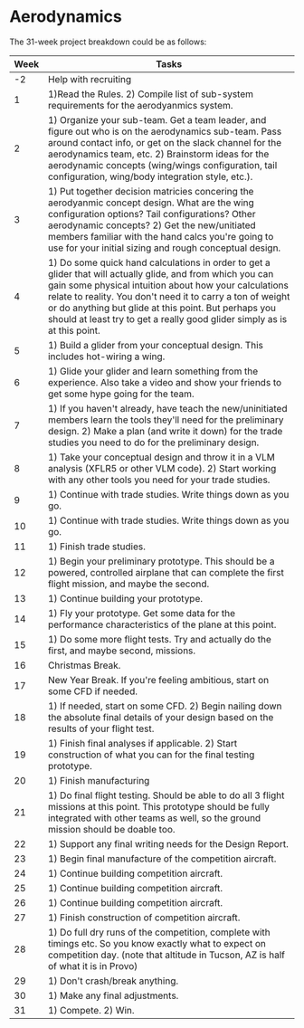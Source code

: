 # Aerodynamics


The 31-week project breakdown could be as follows:

| Week | Tasks |
|------|-------|
|-2 | Help with recruiting|
|1| 1)Read the Rules. 2) Compile list of sub-system requirements for the aerodyanmics system. |
|2| 1) Organize your sub-team. Get a team leader, and figure out who is on the aerodynamics sub-team.  Pass around contact info, or get on the slack channel for the aerodynamics team, etc. 2) Brainstorm ideas for the aerodynamic concepts (wing/wings configuration, tail configuration, wing/body integration style, etc.). |
|3| 1) Put together decision matricies concering the aerodyanmic concept design.  What are the wing configuration options?  Tail configurations?  Other aerodynamic concepts? 2) Get the new/unitiated members familiar with the hand calcs you're going to use for your initial sizing and rough conceptual design.|
|4| 1) Do some quick hand calculations in order to get a glider that will actually glide, and from which you can gain some physical intuition about how your calculations relate to reality.  You don't need it to carry a ton of weight or do anything but glide at this point.  But perhaps you should at least try to get a really good glider simply as is at this point.|
|5| 1) Build a glider from your conceptual design.  This includes hot-wiring a wing. |
|6| 1) Glide your glider and learn something from the experience.  Also take a video and show your friends to get some hype going for the team.|
|7| 1) If you haven't already, have teach the new/uninitiated members learn the tools they'll need for the preliminary design. 2) Make a plan (and write it down) for the trade studies you need to do for the preliminary design.|
|8| 1) Take your conceptual design and throw it in a VLM analysis (XFLR5 or other VLM code). 2) Start working with any other tools you need for your trade studies. |
|9| 1) Continue with trade studies.  Write things down as you go.|
|10| 1) Continue with trade studies.  Write things down as you go.|
|11| 1) Finish trade studies.|
|12| 1) Begin your preliminary prototype.  This should be a powered, controlled airplane that can complete the first flight mission, and maybe the second.|
|13| 1) Continue building your prototype. |
|14| 1) Fly your prototype.  Get some data for the performance characteristics of the plane at this point. |
|15| 1) Do some more flight tests. Try and actually do the first, and maybe second, missions.|
|16| Christmas Break. |
|17| New Year Break. If you're feeling ambitious, start on some CFD if needed. |
|18| 1) If needed, start on some CFD. 2) Begin nailing down the absolute final details of your design based on the results of your flight test. |
|19| 1) Finish final analyses if applicable. 2) Start construction of what you can for the final testing prototype.|
|20| 1) Finish manufacturing|
|21| 1) Do final flight testing.  Should be able to do all 3 flight missions at this point. This prototype should be fully integrated with other teams as well, so the ground mission should be doable too.|
|22| 1) Support any final writing needs for the Design Report. |
|23| 1) Begin final manufacture of the competition aircraft. |
|24| 1) Continue building competition aircraft.|
|25| 1) Continue building competition aircraft.|
|26| 1) Continue building competition aircraft.|
|27| 1) Finish construction of competition aircraft.|
|28| 1) Do full dry runs of the competition, complete with timings etc. So you know exactly what to expect on competition day. (note that altitude in Tucson, AZ is half of what it is in Provo)|
|29| 1) Don't crash/break anything.|
|30| 1) Make any final adjustments. |
|31| 1) Compete. 2) Win.|
